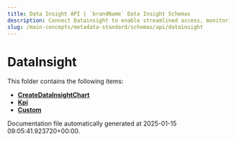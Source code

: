 ```yaml
---
title: Data Insight API | `brandName` Data Insight Schemas
description: Connect Datainsight to enable streamlined access, monitoring, or search of enterprise data using secure and scalable integrations.
slug: /main-concepts/metadata-standard/schemas/api/datainsight
---
```


# DataInsight

This folder contains the following items:

- [**CreateDataInsightChart**](/main-concepts/metadata-standard/schemas/api/datainsight/createdatainsightchart)
- [**Kpi**](/main-concepts/metadata-standard/schemas/api/datainsight/kpi)
- [**Custom**](/main-concepts/metadata-standard/schemas/api/datainsight/custom)


Documentation file automatically generated at 2025-01-15 09:05:41.923720+00:00.
